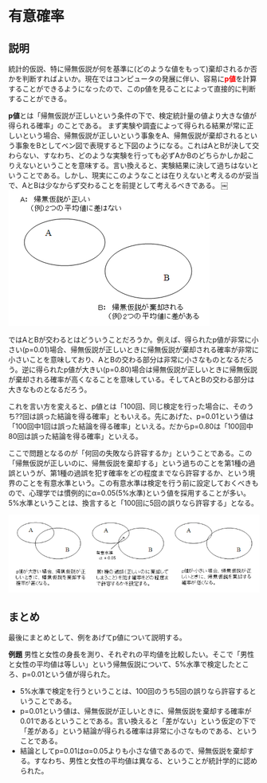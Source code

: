 # 有意確率

## 説明

統計的仮説、特に帰無仮説が何を基準に(どのような値をもって)棄却されるか否かを判断すればよいか。現在ではコンピュータの発展に伴い、容易に<font color="red">**p値**</font>を計算することができるようになったので、このp値を見ることによって直接的に判断することができる。

**p値**とは「帰無仮説が正しいという条件の下で、検定統計量の値より大きな値が得られる確率」のことである。 まず実験や調査によって得られる結果が常に正しいという場合、帰無仮説が正しいという事象をA、帰無仮説が棄却されるという事象をBとしてベン図で表現すると下図のようになる。これはAとBが決して交わらない、すなわち、どのような実験を行っても必ずAかBのどちらかしか起こりえないということを意味する。言い換えると、実験結果に決して過ちはないということである。しかし、現実にこのようなことは在りえないと考えるのが妥当で、AとBは少なからず交わることを前提として考えるべきである。
￼
![significance_figure1](./statics/significance_figure1.png)

ではAとBが交わるとはどういうことだろうか。例えば、得られたp値が非常に小さい(p=0.01)場合、帰無仮説が正しいときに帰無仮説が棄却される確率が非常に小さいことを意味しており、AとBの交わる部分は非常に小さなものとなるだろう。逆に得られたp値が大きい(p=0.80)場合は帰無仮説が正しいときに帰無仮説が棄却される確率が高くなることを意味している。そしてAとBの交わる部分は大きなものとなるだろう。

これを言い方を変えると、p値とは「100回、同じ検定を行った場合に、そのうち??回は誤った結論を得る確率」ともいえる。先にあげた、p=0.01という値は「100回中1回は誤った結論を得る確率」といえる。だからp=0.80は「100回中80回は誤った結論を得る確率」といえる。

ここで問題となるのが「何回の失敗なら許容するか」ということである。この「帰無仮説が正しいのに、帰無仮説を棄却する」という過ちのことを第1種の過誤というが、第1種の過誤を犯す確率をどの程度までなら許容するか、という境界のことを有意水準という。この有意水準は検定を行う前に設定しておくべきもので、心理学では慣例的にα=0.05(5%水準)という値を採用することが多い。5%水準ということは、換言すると「100回に5回の誤りなら許容する」となる。

![significance_figure2](./statics/significance_figure2.png)

## まとめ

最後にまとめとして、例をあげてp値について説明する。

**例題**
男性と女性の身長を測り、それぞれの平均値を比較したい。そこで「男性と女性の平均値は等しい」という帰無仮説について、5%水準で検定したところ、p=0.01という値が得られた。

- 5%水準で検定を行うということは、100回のうち5回の誤りなら許容するということである。
- p=0.01という値は、帰無仮説が正しいときに、帰無仮説を棄却する確率が0.01であるということである。言い換えると「差がない」という仮定の下で「差がある」という結論が得られる確率は非常に小さなものである、ということである。
- 結論としてp=0.01はα=0.05よりも小さな値であるので、帰無仮説を棄却する。すなわち、男性と女性の平均値は異なる、ということが統計学的に認められた。
